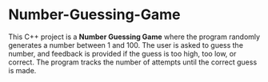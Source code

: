 # Number-Guessing-Game

 This C++ project is a **Number Guessing Game** where the program randomly generates a number between 1 and 100. The user is asked to guess the number, and feedback is provided if the guess is too high, too low, or correct. The program tracks the number of attempts until the correct guess is made.
